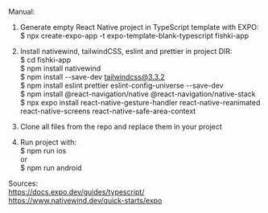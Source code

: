 Manual:

1. Generate empty React Native project in TypeScript template with EXPO:  
    $ npx create-expo-app -t expo-template-blank-typescript fishki-app  

2. Install nativewind, tailwindCSS, eslint and prettier in project DIR:  
    $ cd fishki-app  
    $ npm install nativewind  
    $ npm install --save-dev tailwindcss@3.3.2  
    $ npm install eslint prettier eslint-config-universe --save-dev  
    $ npm install @react-navigation/native @react-navigation/native-stack  
    $ npx expo install react-native-gesture-handler react-native-reanimated react-native-screens react-native-safe-area-context  

3. Clone all files from the repo and replace them in your project  

4. Run project with:  
    $ npm run ios  
  or  
    $ npm run android  



Sources:  
https://docs.expo.dev/guides/typescript/  
https://www.nativewind.dev/quick-starts/expo  
